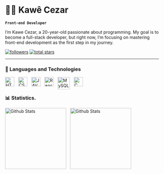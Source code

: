 # 👨‍💻 Kawê Cezar

**`Front-end Developer`**

I’m Kawe Cezar, a 20-year-old passionate about programming. My goal is to become a full-stack developer, but right now, I’m focusing on mastering front-end development as the first step in my journey.

<p align="left">
      <a href="https://github.com/kawecz?tab=followers">
         <img alt="followers" title="Follow me on Github" src="https://custom-icon-badges.demolab.com/github/followers/kawecz?color=236ad3&labelColor=1155ba&style=for-the-badge&logo=github&label=Follow&logoColor=white"/></a>
      <a href="https://github.com/kawecz?tab=repositories&sort=stargazers">
         <img alt="total stars" title="Total stars on GitHub" src="https://custom-icon-badges.demolab.com/github/stars/kawecz?color=55960c&style=for-the-badge&labelColor=488207&logo=star"/></a>
   </p>

---

### 🤖 Languages and Technologies

<img 
    align="left" 
    alt="HTML"
    title="HTML" 
    width="30px" 
    style="padding-right: 10px;" 
    src="https://cdn.jsdelivr.net/gh/devicons/devicon@latest/icons/html5/html5-original.svg" 
/>

<img
    align="left" 
    alt="CSS3"
    title="CSS3" 
    width="30px" 
    style="padding-right: 10px;" 
    src="https://cdn.jsdelivr.net/gh/devicons/devicon@latest/icons/css3/css3-original.svg" 
/>

<img
    align="left" 
    alt="JAVASCRIPT"
    title="JAVASCRIPT" 
    width="30px" 
    style="padding-right: 10px;" 
    src="https://cdn.jsdelivr.net/gh/devicons/devicon@latest/icons/javascript/javascript-original.svg"
/>

<img
    align="left"
    alt="React"
    height="30px"
    style="padding-right: 10px;"
    src = "https://cdn.jsdelivr.net/gh/devicons/devicon@latest/icons/react/react-original.svg"
/>
<img
    align="left"
    alt="MySQL"
    height="40px"
    style="padding-right: 10px;"
    src ="https://cdn.jsdelivr.net/gh/devicons/devicon@latest/icons/mysql/mysql-original-wordmark.svg"          
/>

<img
    align="left" 
    alt="C"
    title="C" 
    width="30px" 
    style="padding-right: 10px;" 
    src="https://cdn.jsdelivr.net/gh/devicons/devicon@latest/icons/c/c-original.svg" 
/>


<br/>
<br/>

### 📊 Statistics.

<img
    align="left" 
    alt="Github Stats"
    height="200px" 
    style="padding-right: 10px;" 
    src="https://github-readme-stats.vercel.app/api?username=kawecz&show_icons=true&theme=dracula&include_all_commits=true" 
/>
<img
    align="left" 
    alt="Github Stats"
    height="200px" 
    style="padding-right: 10px;" 
    src="https://github-readme-stats.vercel.app/api/top-langs/?username=kawecz&theme=dracula&" 
/>



